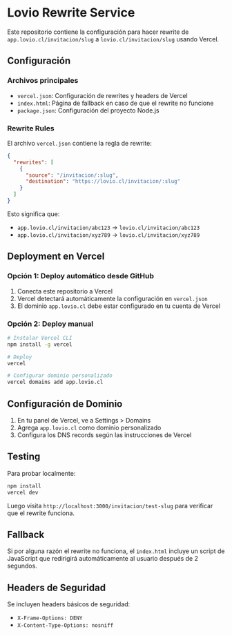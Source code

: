 # Lovio Rewrite Service

Este repositorio contiene la configuración para hacer rewrite de `app.lovio.cl/invitacion/slug` a `lovio.cl/invitacion/slug` usando Vercel.

## Configuración

### Archivos principales

- `vercel.json`: Configuración de rewrites y headers de Vercel
- `index.html`: Página de fallback en caso de que el rewrite no funcione
- `package.json`: Configuración del proyecto Node.js

### Rewrite Rules

El archivo `vercel.json` contiene la regla de rewrite:

```json
{
  "rewrites": [
    {
      "source": "/invitacion/:slug",
      "destination": "https://lovio.cl/invitacion/:slug"
    }
  ]
}
```

Esto significa que:
- `app.lovio.cl/invitacion/abc123` → `lovio.cl/invitacion/abc123`
- `app.lovio.cl/invitacion/xyz789` → `lovio.cl/invitacion/xyz789`

## Deployment en Vercel

### Opción 1: Deploy automático desde GitHub

1. Conecta este repositorio a Vercel
2. Vercel detectará automáticamente la configuración en `vercel.json`
3. El dominio `app.lovio.cl` debe estar configurado en tu cuenta de Vercel

### Opción 2: Deploy manual

```bash
# Instalar Vercel CLI
npm install -g vercel

# Deploy
vercel

# Configurar dominio personalizado
vercel domains add app.lovio.cl
```

## Configuración de Dominio

1. En tu panel de Vercel, ve a Settings > Domains
2. Agrega `app.lovio.cl` como dominio personalizado
3. Configura los DNS records según las instrucciones de Vercel

## Testing

Para probar localmente:

```bash
npm install
vercel dev
```

Luego visita `http://localhost:3000/invitacion/test-slug` para verificar que el rewrite funciona.

## Fallback

Si por alguna razón el rewrite no funciona, el `index.html` incluye un script de JavaScript que redirigirá automáticamente al usuario después de 2 segundos.

## Headers de Seguridad

Se incluyen headers básicos de seguridad:
- `X-Frame-Options: DENY`
- `X-Content-Type-Options: nosniff`
